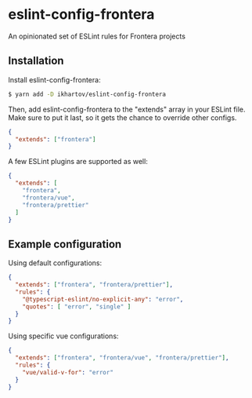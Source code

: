 # eslint-config-frontera

An opinionated set of ESLint rules for Frontera projects

## Installation
Install eslint-config-frontera:

```bash
$ yarn add -D ikhartov/eslint-config-frontera
```

Then, add eslint-config-frontera to the "extends" array in your ESLint file.
Make sure to put it last, so it gets the chance to override other configs.

```json
{
  "extends": ["frontera"]
}
```

A few ESLint plugins are supported as well:
```json
{
  "extends": [
    "frontera",
    "frontera/vue",
    "frontera/prettier"
  ]
}
```

## Example configuration
Using default configurations:
```json
{
  "extends": ["frontera", "frontera/prettier"],
  "rules": {
    "@typescript-eslint/no-explicit-any": "error",
    "quotes": [ "error", "single" ]
  }
}
```

Using specific vue configurations:
```json
{
  "extends": ["frontera", "frontera/vue", "frontera/prettier"],
  "rules": {
    "vue/valid-v-for": "error"
  }
}
```
